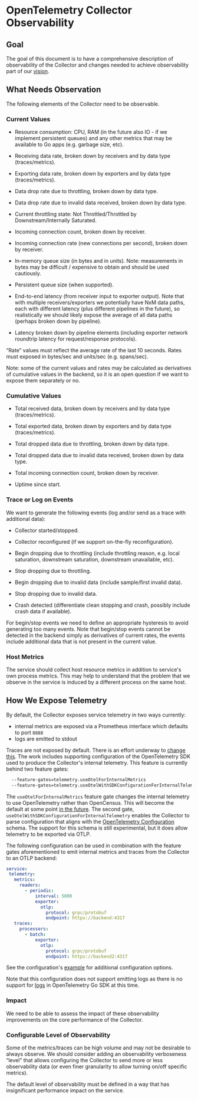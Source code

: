 # OpenTelemetry Collector Observability

## Goal

The goal of this document is to have a comprehensive description of observability of the Collector and changes needed to achieve observability part of our [vision](vision.md).

## What Needs Observation

The following elements of the Collector need to be observable.

### Current Values

- Resource consumption: CPU, RAM (in the future also IO - if we implement persistent queues) and any other metrics that may be available to Go apps (e.g. garbage size, etc).

- Receiving data rate, broken down by receivers and by data type (traces/metrics).

- Exporting data rate, broken down by exporters and by data type (traces/metrics).

- Data drop rate due to throttling, broken down by data type.

- Data drop rate due to invalid data received, broken down by data type.

- Current throttling state: Not Throttled/Throttled by Downstream/Internally Saturated.

- Incoming connection count, broken down by receiver.

- Incoming connection rate (new connections per second), broken down by receiver.

- In-memory queue size (in bytes and in units). Note: measurements in bytes may be difficult / expensive to obtain and should be used cautiously.

- Persistent queue size (when supported).

- End-to-end latency (from receiver input to exporter output). Note that with multiple receivers/exporters we potentially have NxM data paths, each with different latency (plus different pipelines in the future), so realistically we should likely expose the average of all data paths (perhaps broken down by pipeline).

- Latency broken down by pipeline elements (including exporter network roundtrip latency for request/response protocols).

“Rate” values must reflect the average rate of the last 10 seconds. Rates must exposed in bytes/sec and units/sec (e.g. spans/sec).

Note: some of the current values and rates may be calculated as derivatives of cumulative values in the backend, so it is an open question if we want to expose them separately or no.

### Cumulative Values

- Total received data, broken down by receivers and by data type (traces/metrics).

- Total exported data, broken down by exporters and by data type (traces/metrics).

- Total dropped data due to throttling, broken down by data type.

- Total dropped data due to invalid data received, broken down by data type.

- Total incoming connection count, broken down by receiver.

- Uptime since start.

### Trace or Log on Events

We want to generate the following events (log and/or send as a trace with additional data):

- Collector started/stopped.

- Collector reconfigured (if we support on-the-fly reconfiguration).

- Begin dropping due to throttling (include throttling reason, e.g. local saturation, downstream saturation, downstream unavailable, etc).

- Stop dropping due to throttling.

- Begin dropping due to invalid data (include sample/first invalid data).

- Stop dropping due to invalid data.

- Crash detected (differentiate clean stopping and crash, possibly include crash data if available).

For begin/stop events we need to define an appropriate hysteresis to avoid generating too many events. Note that begin/stop events cannot be detected in the backend simply as derivatives of current rates, the events include additional data that is not present in the current value.

### Host Metrics

The service should collect host resource metrics in addition to service's own process metrics. This may help to understand that the problem that we observe in the service is induced by a different process on the same host.

## How We Expose Telemetry

By default, the Collector exposes service telemetry in two ways currently:

- internal metrics are exposed via a Prometheus interface which defaults to port `8888`
- logs are emitted to stdout

Traces are not exposed by default. There is an effort underway to [change this][issue7532]. The work includes supporting
configuration of the OpenTelemetry SDK used to produce the Collector's internal telemetry. This feature is
currently behind two feature gates:

```bash
  --feature-gates=telemetry.useOtelForInternalMetrics
  --feature-gates=telemetry.useOtelWithSDKConfigurationForInternalTelemetry
```

The `useOtelForInternalMetrics` feature gate changes the internal telemetry to use OpenTelemetry rather
than OpenCensus. This will become the default at some point [in the future][issue7454]. The second gate,
`useOtelWithSDKConfigurationForInternalTelemetry` enables the Collector to parse configuration
that aligns with the [OpenTelemetry Configuration] schema. The support for this schema is still
experimental, but it does allow telemetry to be exported via OTLP.

The following configuration can be used in combination with the feature gates aforementioned
to emit internal metrics and traces from the Collector to an OTLP backend:

```yaml
service:
 telemetry:
   metrics:
     readers:
       - periodic:
           interval: 5000
           exporter:
             otlp:
               protocol: grpc/protobuf
               endpoint: https://backend:4317
   traces:
     processors:
       - batch:
           exporter:
             otlp:
               protocol: grpc/protobuf
               endpoint: https://backend2:4317
```

See the configuration's [example][kitchen-sink] for additional configuration options.

Note that this configuration does not support emitting logs as there is no support for [logs] in
OpenTelemetry Go SDK at this time.

### Impact

We need to be able to assess the impact of these observability improvements on the core performance of the Collector.

### Configurable Level of Observability

Some of the metrics/traces can be high volume and may not be desirable to always observe. We should consider adding an observability verboseness “level” that allows configuring the Collector to send more or less observability data (or even finer granularity to allow turning on/off specific metrics).

The default level of observability must be defined in a way that has insignificant performance impact on the service.

[issue7532]: https://github.com/open-telemetry/opentelemetry-collector/issues/7532
[issue7454]: https://github.com/open-telemetry/opentelemetry-collector/issues/7454
[logs]: https://github.com/open-telemetry/opentelemetry-go/issues/3827
[OpenTelemetry Configuration]: https://github.com/open-telemetry/opentelemetry-configuration
[kitchen-sink]: https://github.com/open-telemetry/opentelemetry-configuration/blob/main/examples/kitchen-sink.yaml
